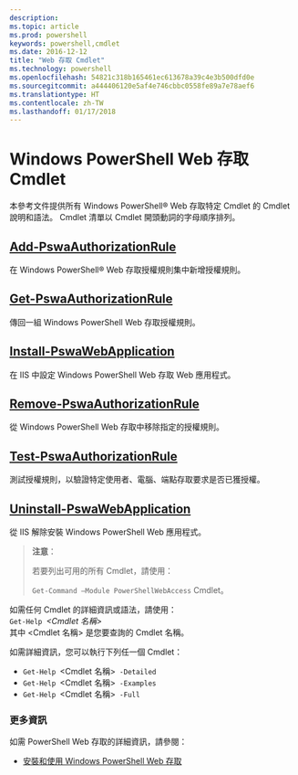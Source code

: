 ```yaml
---
description: 
ms.topic: article
ms.prod: powershell
keywords: powershell,cmdlet
ms.date: 2016-12-12
title: "Web 存取 Cmdlet"
ms.technology: powershell
ms.openlocfilehash: 54821c318b165461ec613678a39c4e3b500dfd0e
ms.sourcegitcommit: a444406120e5af4e746cbbc0558fe89a7e78aef6
ms.translationtype: HT
ms.contentlocale: zh-TW
ms.lasthandoff: 01/17/2018
---
```

# <a name="windows-powershell-web-access-cmdlets"></a>Windows PowerShell Web 存取 Cmdlet

本參考文件提供所有 Windows PowerShell® Web 存取特定 Cmdlet 的 Cmdlet 說明和語法。 Cmdlet 清單以 Cmdlet 開頭動詞的字母順序排列。

## <a name="add-pswaauthorizationruleadd-pswaauthorizationrulemd"></a>[Add-PswaAuthorizationRule](add-pswaauthorizationrule.md)

在 Windows PowerShell® Web 存取授權規則集中新增授權規則。

## <a name="get-pswaauthorizationruleget-pswaauthorizationrulemd"></a>[Get-PswaAuthorizationRule](get-pswaauthorizationrule.md)

傳回一組 Windows PowerShell Web 存取授權規則。

## <a name="install-pswawebapplicationinstall-pswawebapplicationmd"></a>[Install-PswaWebApplication](install-pswawebapplication.md)

在 IIS 中設定 Windows PowerShell Web 存取 Web 應用程式。

## <a name="remove-pswaauthorizationruleremove-pswaauthorizationrulemd"></a>[Remove-PswaAuthorizationRule](remove-pswaauthorizationrule.md)

從 Windows PowerShell Web 存取中移除指定的授權規則。

## <a name="test-pswaauthorizationruletest-pswaauthorizationrulemd"></a>[Test-PswaAuthorizationRule](test-pswaauthorizationrule.md)

測試授權規則，以驗證特定使用者、電腦、端點存取要求是否已獲授權。

## <a name="uninstall-pswawebapplicationuninstall-pswawebapplicationmd"></a>[Uninstall-PswaWebApplication](uninstall-pswawebapplication.md)

從 IIS 解除安裝 Windows PowerShell Web 應用程式。

>**注意**：
>
>若要列出可用的所有 Cmdlet，請使用：
>
> `Get-Command –Module PowerShellWebAccess` Cmdlet。

如需任何 Cmdlet 的詳細資訊或語法，請使用：  
`Get-Help `*&lt;Cmdlet 名稱&gt;*  
其中 &lt;Cmdlet 名稱&gt; 是您要查詢的 Cmdlet 名稱。

如需詳細資訊，您可以執行下列任一個 Cmdlet：

- `Get-Help `&lt;Cmdlet 名稱&gt;` -Detailed`
- `Get-Help `&lt;Cmdlet 名稱&gt;` -Examples`
- `Get-Help `&lt;Cmdlet 名稱&gt;` -Full`

### <a name="more-information"></a>更多資訊

如需 PowerShell Web 存取的詳細資訊，請參閱：

- [安裝和使用 Windows PowerShell Web 存取](../install-and-use-windows-powershell-web-access.md)

